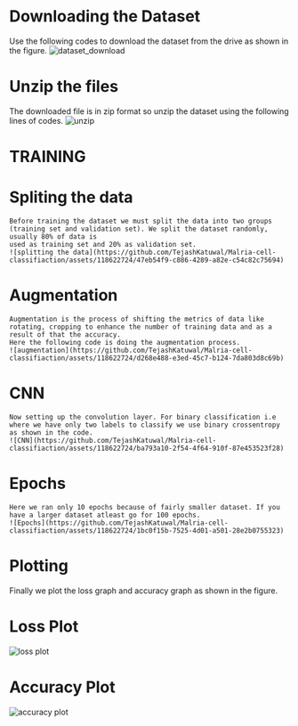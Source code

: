 # Downloading the Dataset
Use the following codes to download the dataset from the drive as shown in the figure.
![dataset_download](https://github.com/TejashKatuwal/Malria-cell-classifiaction/assets/118622724/e63ad254-db2f-4bb4-8440-f5b6d9a979d1)

# Unzip the files
The downloaded file is in zip format so unzip the dataset using the following lines of codes.
![unzip](https://github.com/TejashKatuwal/Malria-cell-classifiaction/assets/118622724/dae827f7-481c-4038-9540-6db9e5e42dda)

# TRAINING
# Spliting the data
    Before training the dataset we must split the data into two groups (training set and validation set). We split the dataset randomly, usually 80% of data is 
    used as training set and 20% as validation set.
    ![splitting the data](https://github.com/TejashKatuwal/Malria-cell-classifiaction/assets/118622724/47eb54f9-c886-4289-a82e-c54c82c75694)

# Augmentation
    Augmentation is the process of shifting the metrics of data like rotating, cropping to enhance the number of training data and as a result of that the accuracy.
    Here the following code is doing the augmentation process.
    ![augmentation](https://github.com/TejashKatuwal/Malria-cell-classifiaction/assets/118622724/d268e488-e3ed-45c7-b124-7da803d8c69b)

# CNN 
    Now setting up the convolution layer. For binary classification i.e where we have only two labels to classify we use binary crossentropy as shown in the code.
    ![CNN](https://github.com/TejashKatuwal/Malria-cell-classifiaction/assets/118622724/ba793a10-2f54-4f64-910f-87e453523f28)

# Epochs
    Here we ran only 10 epochs because of fairly smaller dataset. If you have a larger dataset atleast go for 100 epochs.
    ![Epochs](https://github.com/TejashKatuwal/Malria-cell-classifiaction/assets/118622724/1bc0f15b-7525-4d01-a501-28e2b0755323)

# Plotting
Finally we plot the loss graph and accuracy graph as shown in the figure.
  # Loss Plot
  ![loss plot](https://github.com/TejashKatuwal/Malria-cell-classifiaction/assets/118622724/b8f6e656-3b47-4965-b1ee-72570804aaf3)

  # Accuracy Plot
  ![accuracy plot](https://github.com/TejashKatuwal/Malria-cell-classifiaction/assets/118622724/e8ba09c4-7e1c-4eb4-8321-6d605782c30a)


  


